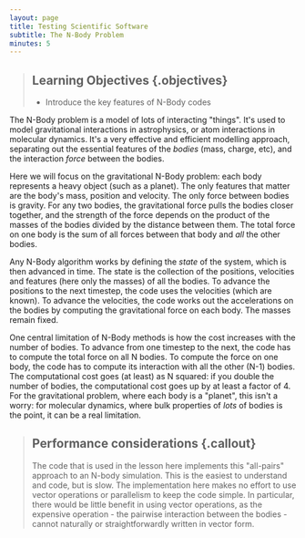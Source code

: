 ```yaml
---
layout: page
title: Testing Scientific Software
subtitle: The N-Body Problem
minutes: 5
---
```

> ## Learning Objectives {.objectives}
>
> *   Introduce the key features of N-Body codes

The N-Body problem is a model of lots of interacting "things". It's used to model gravitational interactions in astrophysics, or atom interactions in molecular dynamics. It's a very effective and efficient modelling approach, separating out the essential features of the *bodies* (mass, charge, etc), and the interaction *force* between the bodies.

Here we will focus on the gravitational N-Body problem: each body represents a heavy object (such as a planet). The only features that matter are the body's mass, position and velocity. The only force between bodies is gravity. For any two bodies, the gravitational force pulls the bodies closer together, and the strength of the force depends on the product of the masses of the bodies divided by the distance between them. The total force on one body is the sum of all forces between that body and *all* the other bodies.

Any N-Body algorithm works by defining the *state* of the system, which is then advanced in time. The state is the collection of the positions, velocities and features (here only the masses) of all the bodies. To advance the positions to the next timestep, the code uses the velocities (which are known). To advance the velocities, the code works out the accelerations on the bodies by computing the gravitational force on each body. The masses remain fixed.

One central limitation of N-Body methods is how the cost increases with the number of bodies. To advance from one timestep to the next, the code has to compute the total force on all N bodies. To compute the force on one body, the code has to compute its interaction with all the other (N-1) bodies. The computational cost goes (at least) as N squared: if you double the number of bodies, the computational cost goes up by at least a factor of 4. For the gravitational problem, where each body is a "planet", this isn't a worry: for molecular dynamics, where bulk properties of *lots* of bodies is the point, it can be a real limitation.

> ## Performance considerations {.callout}
>
> The code that is used in the lesson here implements this "all-pairs" approach
> to an N-body simulation. This is the easiest to understand and code, but is
> slow. The implementation here makes no effort to use vector operations or
> parallelism to keep the code simple. In particular, there would be little
> benefit in using vector operations, as the expensive operation - the pairwise
> interaction between the bodies - cannot naturally or straightforwardly written
> in vector form.
